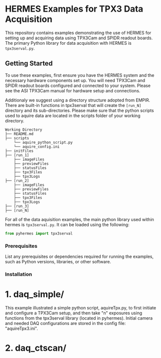 # HERMES Examples for TPX3 Data Acquisition

This repository contains examples demonstrating the use of HERMES for setting up and acquiring data using TPX3Cam and SPIDR readout boards. The primary Python library for data acquisition with HERMES is `tpx3serval.py`.

## Getting Started

To use these examples, first ensure you have the HERMES system and the necessary hardware components set up. You will need TPX3Cam and SPIDR readout boards configured and connected to your system. Please see the ASI TPX3Cam manual for hardware setup and connections. 

Additionaly we suggest using a directory structure adopted from EMPIR. There are built-in functions in tpx3serval that will create the `[run_N]` directory and its sub-directories. Please make sure that the python scripts used to aquire data are located in the scripts folder of your working directory. 

```
Working Directory
├── README.md
├── scripts
    └── aquire_python_script.py
    └── aquire_config.ini
├── initFiles
├── [run_1]
    ├── imageFiles
    ├── previewFiles
    ├── statusFiles
    ├── tpx3Files
    ├── tpx3Logs
├── [run_2]
    ├── imageFiles
    ├── previewFiles
    ├── statusFiles
    ├── tpx3Files
    ├── tpx3Logs
├── [run_3]
├── [run_N]
```

For all of the data aquisition examples, the main python library used within hermes is `tpx3serval.py`. It can be loaded using the following:

```python
from pyhermes import tpx3serval
```

### Prerequisites

List any prerequisites or dependencies required for running the examples, such as Python versions, libraries, or other software.

### Installation

# 1. daq_simple/ #
This example illustrated a simple python script, aquireTpx.py, to first initiate and configure a TPX3Cam setup, and then take "n" exposures using functions from the tpx3serval library (located in pyhermes). Initial camera and needed DAQ configurations are stored in the config file: "aquireTpx3.ini".  

# 2. daq_ctscan/ #